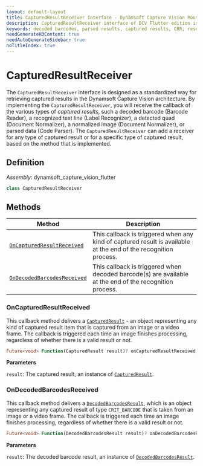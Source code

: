 ```yaml
---
layout: default-layout
title: CapturedResultReceiver Interface - Dynamsoft Capture Vision Router Lite Flutter
description: CapturedResultReceiver interface of DCV Flutter edition is designed as a standardized way for retrieving captured results.
keywords: decoded barcodes, parsed results, captured results, CRR, result receiver, output, flutter, barcode reader
needGenerateH3Content: true
needAutoGenerateSidebar: true
noTitleIndex: true
---
```


# CapturedResultReceiver

The `CapturedResultReceiver` interface is designed as a standardized way for retrieving captured results in the Dynamsoft Capture Vision architecture. By implementing the `CapturedResultReceiver`, you will receive the callback of the various types of *captured results*, such a decoded barcode (Barcode Reader), a recognized text line (Label Recognizer), a detected quad (Document Normalizer), a normalized image (Document Normalizer), or parsed data (Code Parser). The `CapturedResultReceiver` can add a receiver for any type of captured result or for a specific type of captured result, based on the method that is implemented.

## Definition

*Assembly:* dynamsoft_capture_vision_flutter

```dart
class CapturedResultReceiver
```

## Methods

| Method | Description |
| ------ | ----------- |
| [`OnCapturedResultReceived`](#oncapturedresultreceived) | This callback is triggered when any kind of captured result is available at the end of the recognition process. |
| [`OnDecodedBarcodesReceived`](#ondecodedbarcodesreceived) | This callback is triggered when decoded barcode(s) are available at the end of the recognition process. |

### OnCapturedResultReceived

This callback method delivers a [`CapturedResult`](captured-result.md) - an object representing any kind of captured result item that is captured from an image or a video frame. The callback is triggered each time an image finishes processing, regardless of whether there is a valid result or not.

```dart
Future<void> Function(CapturedResult result)? onCapturedResultReceived;
```

**Parameters**

`result`: The captured result, an instance of [`CapturedResult`](captured-result.md).

### OnDecodedBarcodesReceived

This callback method delivers a [`DecodedBarcodesResult`](decoded-barcodes-result.md), which is an object representing any captured result of type `CRIT_BARCODE` that is taken from an image or a video frame. The callback is triggered each time an image finishes processing, regardless of whether there is a valid result or not.

```dart
Future<void> Function(DecodedBarcodesResult result)? onDecodedBarcodesReceived;
```

**Parameters**

`result`: The decoded barcode result, an instance of [`DecodedBarcodesResult`](decoded-barcodes-result.md).
